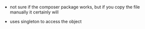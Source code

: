 - not sure if the composer package works, but if you copy the file manually it certainly will

- uses singleton to access the object
